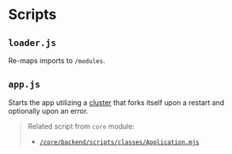 # Scripts
## `loader.js`
Re-maps imports to `/modules`.

## `app.js`
Starts the app utilizing a [cluster](https://nodejs.org/api/cluster.html) that forks itself upon a restart and optionally upon an error.

> Related script from `core` module:
> - [`/core/backend/scripts/classes/Application.mjs`](/modules/core/backend/scripts/classes/Application.mjs)